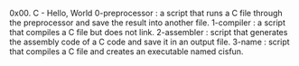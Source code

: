 0x00. C - Hello, World 
0-preprocessor : a script that runs a C file through the preprocessor and save the result into another file.
1-compiler : a script that compiles a C file but does not link.
2-assembler : script that generates the assembly code of a C code and save it in an output file.
3-name :  script that compiles a C file and creates an executable named cisfun.
